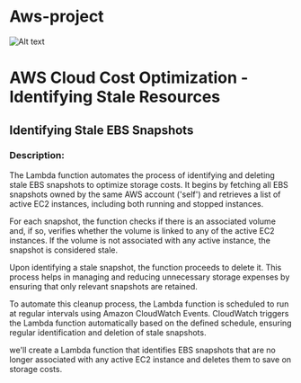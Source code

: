 # Aws-project
![Alt text](https://miro.medium.com/v2/resize:fit:720/format:webp/1*Kx0MunAnmkGYN-4AdXF2HQ.png)

# AWS Cloud Cost Optimization - Identifying Stale Resources

## Identifying Stale EBS Snapshots

### Description:

The Lambda function automates the process of identifying and deleting stale EBS snapshots to optimize storage costs. It begins by fetching all EBS snapshots owned by the same AWS account ('self') and retrieves a list of active EC2 instances, including both running and stopped instances.

For each snapshot, the function checks if there is an associated volume and, if so, verifies whether the volume is linked to any of the active EC2 instances. If the volume is not associated with any active instance, the snapshot is considered stale.

Upon identifying a stale snapshot, the function proceeds to delete it. This process helps in managing and reducing unnecessary storage expenses by ensuring that only relevant snapshots are retained.

To automate this cleanup process, the Lambda function is scheduled to run at regular intervals using Amazon CloudWatch Events. CloudWatch triggers the Lambda function automatically based on the defined schedule, ensuring regular identification and deletion of stale snapshots.

we'll create a Lambda function that identifies EBS snapshots that are no longer associated with any active EC2 instance and deletes them to save on storage costs.

